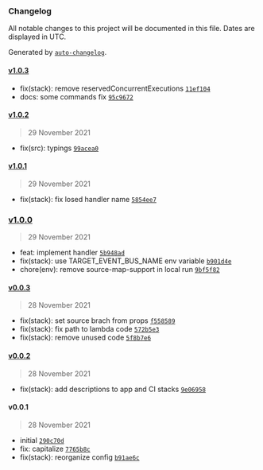 ### Changelog

All notable changes to this project will be documented in this file. Dates are displayed in UTC.

Generated by [`auto-changelog`](https://github.com/CookPete/auto-changelog).

#### [v1.0.3](https://codecommit-vensi/v1/repos/compare/v1.0.2...v1.0.3)

- fix(stack): remove reservedConcurrentExecutions [`11ef104`](https://codecommit-vensi/v1/repos/commit/11ef104571933bcb173be84de79490f437a88661)
- docs: some commands fix [`95c9672`](https://codecommit-vensi/v1/repos/commit/95c9672ed8bb3c98955daa707902045cd62e90c6)

#### [v1.0.2](https://codecommit-vensi/v1/repos/compare/v1.0.1...v1.0.2)

> 29 November 2021

- fix(src): typings [`99acea0`](https://codecommit-vensi/v1/repos/commit/99acea06b61db080de0611c5de1067a3b4f0cffd)

#### [v1.0.1](https://codecommit-vensi/v1/repos/compare/v1.0.0...v1.0.1)

> 29 November 2021

- fix(stack): fix losed handler name [`5854ee7`](https://codecommit-vensi/v1/repos/commit/5854ee7156cfab9d0cfc7d616968ae8dd5c772d3)

### [v1.0.0](https://codecommit-vensi/v1/repos/compare/v0.0.3...v1.0.0)

> 29 November 2021

- feat: implement handler [`5b948ad`](https://codecommit-vensi/v1/repos/commit/5b948ad930db90c41f9a0c8b347524204d46fbf4)
- fix(stack): use TARGET_EVENT_BUS_NAME env variable [`b901d4e`](https://codecommit-vensi/v1/repos/commit/b901d4e4baf69f66e87aff3fcd609f55a50b43ed)
- chore(env): remove source-map-support in local run [`9bf5f82`](https://codecommit-vensi/v1/repos/commit/9bf5f82f6d2d5c0fddc07cc2bdc7a797bd0c0d0d)

#### [v0.0.3](https://codecommit-vensi/v1/repos/compare/v0.0.2...v0.0.3)

> 28 November 2021

- fix(stack): set source brach from props [`f558589`](https://codecommit-vensi/v1/repos/commit/f558589f5be5bc0b5b9178b28365c2b6cd3283a2)
- fix(stack): fix path to lambda code [`572b5e3`](https://codecommit-vensi/v1/repos/commit/572b5e3c0f59c9e64eff8b953b0c5df1e206b859)
- fix(stack): remove unused code [`5f8b7e6`](https://codecommit-vensi/v1/repos/commit/5f8b7e63b04ddb7d6734c179709ba0533f684113)

#### [v0.0.2](https://codecommit-vensi/v1/repos/compare/v0.0.1...v0.0.2)

> 28 November 2021

- fix(stack): add descriptions to app and CI stacks [`9e06958`](https://codecommit-vensi/v1/repos/commit/9e06958795d3ef6084ba7b4b86370ff437698c27)

#### v0.0.1

> 28 November 2021

- initial [`290c70d`](https://codecommit-vensi/v1/repos/commit/290c70d2ce5f315ea38d206e8efcd0c63a4fbab3)
- fix: capitalize [`7765b8c`](https://codecommit-vensi/v1/repos/commit/7765b8c027726ce1bc3dc4f474fefa39985237e9)
- fix(stack): reorganize config [`b91ae6c`](https://codecommit-vensi/v1/repos/commit/b91ae6c4b8ccdf7ab7e17246377a46edab451ee5)
